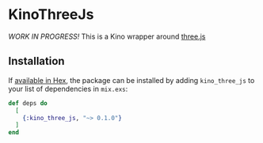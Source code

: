 # KinoThreeJs

*WORK IN PROGRESS!*  This is a Kino wrapper around [three.js](https://threejs.org/)

## Installation

If [available in Hex](https://hex.pm/docs/publish), the package can be installed
by adding `kino_three_js` to your list of dependencies in `mix.exs`:

```elixir
def deps do
  [
    {:kino_three_js, "~> 0.1.0"}
  ]
end
```
